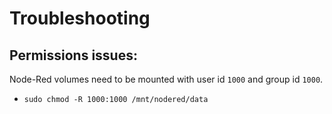 # Troubleshooting
## Permissions issues:
Node-Red volumes need to be mounted with user id `1000` and group id `1000`.
* `sudo chmod -R 1000:1000 /mnt/nodered/data`
